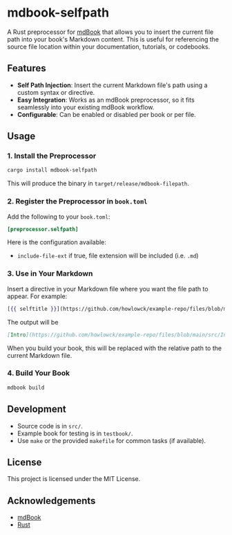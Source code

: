 # mdbook-selfpath

A Rust preprocessor for [mdBook](https://github.com/rust-lang/mdBook) that allows you to insert the current file path into your book's Markdown content. This is useful for referencing the source file location within your documentation, tutorials, or codebooks.

## Features

- **Self Path Injection**: Insert the current Markdown file's path using a custom syntax or directive.
- **Easy Integration**: Works as an mdBook preprocessor, so it fits seamlessly into your existing mdBook workflow.
- **Configurable**: Can be enabled or disabled per book or per file.

## Usage

### 1. Install the Preprocessor

```sh
cargo install mdbook-selfpath
```

This will produce the binary in `target/release/mdbook-filepath`.

### 2. Register the Preprocessor in `book.toml`

Add the following to your `book.toml`:

```toml
[preprocessor.selfpath]
```

Here is the configuration available:

- `include-file-ext` if true, file extension will be included (i.e. `.md`)

### 3. Use in Your Markdown

Insert a directive in your Markdown file where you want the file path to appear. For example:

```handlebars
[{{ selftitle }}](https://github.com/howlowck/example-repo/files/blob/main/{{ selfpath }})
```

The output will be

```md
[Intro](https://github.com/howlowck/example-repo/files/blob/main/src/Intro.md)
```

When you build your book, this will be replaced with the relative path to the current Markdown file.

### 4. Build Your Book

```sh
mdbook build
```

## Development

- Source code is in `src/`.
- Example book for testing is in `testbook/`.
- Use `make` or the provided `makefile` for common tasks (if available).

## License

This project is licensed under the MIT License.

## Acknowledgements

- [mdBook](https://github.com/rust-lang/mdBook)
- [Rust](https://www.rust-lang.org/)
